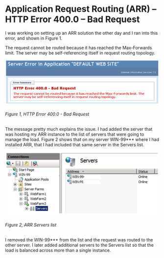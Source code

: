 # Application Request Routing (ARR) – HTTP Error 400.0 – Bad Request

I was working on setting up an ARR solution the other day and I ran into this error, and shown in Figure 1.

The request cannot be routed because it has reached the Max-Forwards limit.  The server may be self-referencing itself in request routing topology.

![HTTP Error 400.0 - Bad Request][FIGURE1]
###### Figure 1, HTTP Error 400.0 - Bad Request

The message pretty much explains the issue.  I had added the server that was hosting my ARR instance to the list of servers that were going to manage the load.  Figure 2 shows that on my server WIN-99*** where I had installed ARR, that I had included that same server in the Servers list.

![ARR Servers list][FIGURE2]
###### Figure 2, ARR Servers list

I removed the WIN-99*** from the list and the request was routed to the other server.  I later added additional servers to the Servers list so that the load is balanced across more than a single instance.

[FIGURE1]: ../images/2012/msdn-0169.png "Figure 1, HTTP Error 400.0 - Bad Request"
[FIGURE2]: ../images/2012/msdn-0170.png "Figure 2, ARR Servers list"
